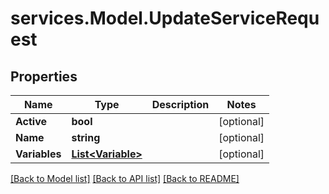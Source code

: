 # services.Model.UpdateServiceRequest

## Properties

Name | Type | Description | Notes
------------ | ------------- | ------------- | -------------
**Active** | **bool** |  | [optional] 
**Name** | **string** |  | [optional] 
**Variables** | [**List&lt;Variable&gt;**](Variable.md) |  | [optional] 

[[Back to Model list]](../README.md#documentation-for-models) [[Back to API list]](../README.md#documentation-for-api-endpoints) [[Back to README]](../README.md)


